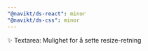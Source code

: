 ```yaml
---
"@navikt/ds-react": minor
"@navikt/ds-css": minor
---
```


:sparkles: Textarea: Mulighet for å sette resize-retning
